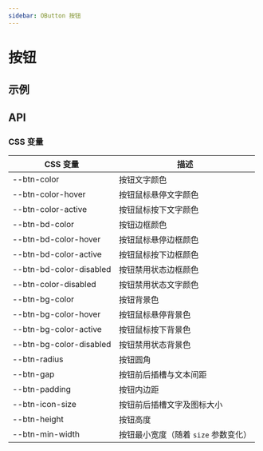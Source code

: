 ```yaml
---
sidebar: OButton 按钮
---
```


# 按钮

## 示例

<!-- @usage BtnUsage -->
<!-- @case BtnLoading -->
<!-- @case BtnRound -->

<!-- @case:a BtnAscendThemeOperation -->
<!-- @case:k BtnKunpengThemeOperation -->

<!-- @case:a|k BtnThemePrimary -->
<!-- @case:e BtnOpenEulerThemePrimary -->

<!-- @case:a|k|e BtnThemeNormal -->

<!-- @case:a BtnAscendThemeText -->
<!-- @case:k BtnKunpengThemeText -->
<!-- @case:e BtnOpenEulerThemeText -->

<!-- @case:a|k|e BtnThemeLink -->

<!-- @case:a|k|e BtnThemeIcon -->

## API

### CSS 变量

| CSS 变量                  | 描述                                 |
| ------------------------- | ------------------------------------ |
| \-\-btn-color             | 按钮文字颜色                         |
| \-\-btn-color-hover       | 按钮鼠标悬停文字颜色                 |
| \-\-btn-color-active      | 按钮鼠标按下文字颜色                 |
| \-\-btn-bd-color          | 按钮边框颜色                         |
| \-\-btn-bd-color-hover    | 按钮鼠标悬停边框颜色                 |
| \-\-btn-bd-color-active   | 按钮鼠标按下边框颜色                 |
| \-\-btn-bd-color-disabled | 按钮禁用状态边框颜色                 |
| \-\-btn-color-disabled    | 按钮禁用状态文字颜色                 |
| \-\-btn-bg-color          | 按钮背景色                           |
| \-\-btn-bg-color-hover    | 按钮鼠标悬停背景色                   |
| \-\-btn-bg-color-active   | 按钮鼠标按下背景色                   |
| \-\-btn-bg-color-disabled | 按钮禁用状态背景色                   |
| \-\-btn-radius            | 按钮圆角                             |
| \-\-btn-gap               | 按钮前后插槽与文本间距               |
| \-\-btn-padding           | 按钮内边距                           |
| \-\-btn-icon-size         | 按钮前后插槽文字及图标大小           |
| \-\-btn-height            | 按钮高度                             |
| \-\-btn-min-width         | 按钮最小宽度（随着 `size` 参数变化） |

<!-- @api OButton -->
